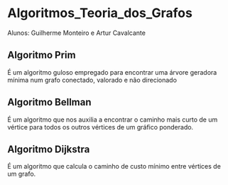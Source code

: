 # Algoritmos_Teoria_dos_Grafos
 
Alunos: Guilherme Monteiro e Artur Cavalcante

## Algoritmo Prim

É um algoritmo guloso empregado para encontrar uma árvore geradora mínima num grafo conectado, valorado e não direcionado

## Algoritmo Bellman


É um algoritmo que nos auxilia a encontrar o caminho mais curto de um vértice para todos os outros vértices de um gráfico ponderado.

## Algoritmo Dijkstra 

É um algoritmo que calcula o caminho de custo mínimo entre vértices de um grafo.
